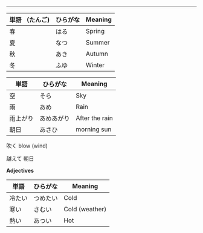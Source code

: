 
---

| 単語 （たんご) | ひらがな | Meaning | 
| --- | --- | --- |
| 春 | はる | Spring | 
| 夏 | なつ | Summer |
| 秋 | あき | Autumn | 
| 冬 | ふゆ | Winter |


| 単語 | ひらがな | Meaning | 
| --- | --- | --- |
| 空 | そら | Sky | 
| 雨 | あめ | Rain | 
| 雨上がり | あめあがり | After the rain | 
| 朝日 | あさひ | morning sun | 

吹く blow (wind)

越えて
朝日

**Adjectives**

| 単語 | ひらがな | Meaning | 
| --- | --- | --- |
| 冷たい | つめたい | Cold | 
| 寒い | さむい | Cold (weather) |
| 熱い | あつい | Hot |
